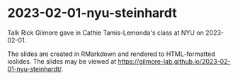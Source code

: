 # 2023-02-01-nyu-steinhardt

Talk Rick Gilmore gave in Cathie Tamis-Lemonda's class at NYU on 2023-02-01.

The slides are created in RMarkdown and rendered to HTML-formatted ioslides. The slides may be viewed at https://gilmore-lab.github.io/2023-02-01-nyu-steinhardt/.

